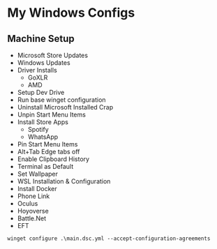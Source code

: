 # My Windows Configs

## Machine Setup

- Microsoft Store Updates
- Windows Updates
- Driver Installs
  - GoXLR
  - AMD
- Setup Dev Drive
- Run base winget configuration
- Uninstall Microsoft Installed Crap
- Unpin Start Menu Items
- Install Store Apps
  - Spotify
  - WhatsApp
- Pin Start Menu Items
- Alt+Tab Edge tabs off
- Enable Clipboard History
- Terminal as Default
- Set Wallpaper
- WSL Installation & Configuration
- Install Docker
- Phone Link
- Oculus
- Hoyoverse
- Battle.Net
- EFT

`winget configure .\main.dsc.yml --accept-configuration-agreements`
